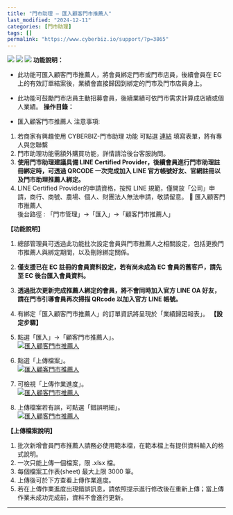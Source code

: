 ```yaml
---
title: "門市助理 – 匯入顧客門市推薦人"
last_modified: "2024-12-11"
categories: [門市助理]
tags: []
permalink: "https://www.cyberbiz.io/support/?p=3865"
---
```


![](https://www.cyberbiz.io/support/wp-content/uploads/適用站別.png)
[![](https://www.cyberbiz.io/support/wp-content/uploads/台灣站.png)](https://www.cyberbiz.io/support/?page_id=2490)
[![](https://www.cyberbiz.io/support/wp-content/uploads/門市助理.png)](https://www.cyberbiz.io/support/?page_id=42126)
**功能說明：**  

* 此功能可匯入顧客門市推薦人，將會員綁定門市或門市店員，後續會員在 EC 上的有效訂單結案後，業績會直接歸因到綁定的門市及門市店員身上。
* 此功能可鼓勵門市店員主動招募會員，後續業績可依門市需求計算成店績或個人業績。
**操作目錄：**

* 匯入顧客門市推薦人
注意事項:  

1. 若商家有興趣使用 CYBERBIZ-門市助理 功能 可點選 [連結](https://docs.google.com/forms/d/e/1FAIpQLScAzqU3OckpsS-XBy3yvioKksDBazronFTuEl_RBonxCATHaQ/viewform) 填寫表單，將有專人與您聯繫
2. 門市助理功能需額外購買功能，詳情請洽後台客服詢問。
3. **使用門市助理建議具備 LINE Certified Provider，後續會員進行門市助理註冊綁定時，可透過 QRCODE 一次完成加入 LINE 官方帳號好友、官網註冊以及門市助理推薦人綁定。**
4. LINE Certified Provider的申請資格，按照 LINE 規範，僅開放「公司」申請，商行、商號、農場、個人、財團法人無法申請，敬請留意。
📌 匯入顧客門市推薦人  
後台路徑 :  「門市管理」→「匯入」→「顧客門市推薦人」  

**【功能說明】**

1. 總部管理員可透過此功能批次設定會員與門市推薦人之相關設定，包括更換門市推薦人與綁定期間，以及刪除綁定關係。


2. **僅支援已在 EC 註冊的會員資料設定，若有尚未成為 EC 會員的舊客戶，請先至 EC 後台匯入會員資料。**


3. **透過批次更新完成推薦人綁定的會員，將不會同時加入官方 LINE OA 好友，請在門市引導會員再次掃描 QRcode 以加入官方 LINE 帳號。**


4. 有綁定「匯入顧客門市推薦人」的訂單資訊將呈現於「業績歸因報表」。
**【設定步驟】**

1. 點選「匯入」→「顧客門市推薦人」。  
[![匯入顧客門市推薦人](https://www.cyberbiz.io/support/wp-content/uploads/門市助理-匯入顧客門市推薦人01.png)](https://www.cyberbiz.io/support/wp-content/uploads/門市助理-匯入顧客門市推薦人01.png)



2. 點選「上傳檔案」。  
[![匯入顧客門市推薦人](https://www.cyberbiz.io/support/wp-content/uploads/門市助理-匯入顧客門市推薦人02.png)](https://www.cyberbiz.io/support/wp-content/uploads/門市助理-匯入顧客門市推薦人02.png)



3. 可檢視「上傳作業進度」。  
[![匯入顧客門市推薦人](https://www.cyberbiz.io/support/wp-content/uploads/門市助理-匯入顧客門市推薦人03.png)](https://www.cyberbiz.io/support/wp-content/uploads/門市助理-匯入顧客門市推薦人03.png)



4. 上傳檔案若有誤，可點選「錯誤明細」。  
[![匯入顧客門市推薦人](https://www.cyberbiz.io/support/wp-content/uploads/門市助理-匯入顧客門市推薦人04.png)](https://www.cyberbiz.io/support/wp-content/uploads/門市助理-匯入顧客門市推薦人04.png)



**【上傳檔案說明】**

1. 批次新增會員門市推薦人請務必使用範本檔，在範本檔上有提供資料輸入的格式說明。
2. 一次只能上傳一個檔案，限 .xlsx 檔。
3. 每個檔案工作表(sheet) 最大上限 3000 筆。
4. 上傳後可於下方查看上傳作業進度。
5. 若在上傳作業進度出現錯誤訊息，請依照提示進行修改後在重新上傳；當上傳作業未成功完成前，資料不會進行更新。

* * *

